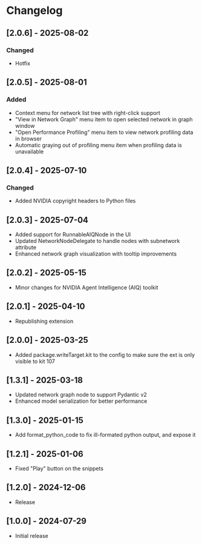 # Changelog

## [2.0.6] - 2025-08-02

### Changed
- Hotfix

## [2.0.5] - 2025-08-01

### Added
- Context menu for network list tree with right-click support
- "View in Network Graph" menu item to open selected network in graph window
- "Open Performance Profiling" menu item to view network profiling data in browser
- Automatic graying out of profiling menu item when profiling data is unavailable

## [2.0.4] - 2025-07-10

### Changed
- Added NVIDIA copyright headers to Python files

## [2.0.3] - 2025-07-04
- Added support for RunnableAIQNode in the UI
- Updated NetworkNodeDelegate to handle nodes with subnetwork attribute
- Enhanced network graph visualization with tooltip improvements

## [2.0.2] - 2025-05-15
- Minor changes for NVIDIA Agent Intelligence (AIQ) toolkit

## [2.0.1] - 2025-04-10
- Republishing extension

## [2.0.0] - 2025-03-25
- Added package.writeTarget.kit to the config to make sure the ext is only visible to kit 107

## [1.3.1] - 2025-03-18
- Updated network graph node to support Pydantic v2
- Enhanced model serialization for better performance

## [1.3.0] - 2025-01-15
- Add format_python_code to fix ill-formated python output, and expose it

## [1.2.1] - 2025-01-06
- Fixed "Play" button on the snippets

## [1.2.0] - 2024-12-06
- Release

## [1.0.0] - 2024-07-29
- Initial release
